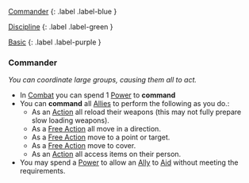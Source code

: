 
[Commander](Game/Character-Development#Commander)
{: .label .label-blue }

[Discipline](Game/Character-Development#Discipline)
{: .label .label-green }

[Basic](Game/Character-Development#Basic)
{: .label .label-purple }
### Commander
*You can coordinate large groups, causing them all to act.*
* In [Combat](Game/Core/Combat) you can spend 1 [Power](Game/Core/Blocks/Power) to **command**
* You can **command** all [Allies](Game/Core/Terminology#Ally) to perform the following as you do.:
	* As an [Action](Game/Core/Terminology#Action) all reload their weapons (this may not fully prepare slow loading weapons).
	* As a [Free Action](Game/Core/Terminology#Free%20Action) all move in a direction.
	* As a [Free Action](Game/Core/Terminology#Free%20Action) move to a point or target.
	* As a [Free Action](Game/Core/Terminology#Free%20Action) move to cover.
	* As an [Action](Game/Core/Terminology#Action) all access items on their person.
* You may spend a [Power](Game/Core/Blocks/Power) to allow an [Ally](Game/Core/Terminology#Ally) to [Aid](Game/Core/Skills#Aid) without meeting the requirements.
